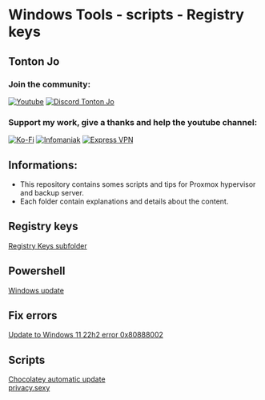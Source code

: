 # Windows Tools - scripts - Registry keys

## Tonton Jo  
### Join the community:
[![Youtube](https://badgen.net/badge/Youtube/Subscribe)](http://youtube.com/channel/UCnED3K6K5FDUp-x_8rwpsZw?sub_confirmation=1)
[![Discord Tonton Jo](https://badgen.net/discord/members/h6UcpwfGuJ?label=Discord%20Tonton%20Jo%20&icon=discord)](https://discord.gg/h6UcpwfGuJ)
### Support my work, give a thanks and help the youtube channel:
[![Ko-Fi](https://badgen.net/badge/Buy%20me%20a%20Coffee/Link?icon=buymeacoffee)](https://ko-fi.com/tontonjo)
[![Infomaniak](https://badgen.net/badge/Infomaniak/Affiliated%20link?icon=K)](https://www.infomaniak.com/goto/fr/home?utm_term=6151f412daf35)
[![Express VPN](https://badgen.net/badge/Express%20VPN/Affiliated%20link?icon=K)](https://www.xvuslink.com/?a_fid=TontonJo)  
## Informations:  
- This repository contains somes scripts and tips for Proxmox hypervisor and backup server.  
- Each folder contain explanations and details about the content.

## Registry keys
[Registry Keys subfolder](https://github.com/Tontonjo/windows/tree/main/registry_keys)  

## Powershell
[Windows update](https://github.com/Tontonjo/windows/tree/main/powershell/pswindowsupdate)

## Fix errors
[Update to Windows 11 22h2 error 0x80888002](https://github.com/Tontonjo/windows/blob/main/fixes/0x80888002.md)  

## Scripts
[Chocolatey automatic update](https://github.com/Tontonjo/windows/tree/main/scripts/chocolatey)  
[privacy.sexy](https://github.com/Tontonjo/windows/tree/main/scripts/privacy.sexy)  
